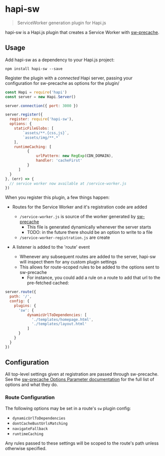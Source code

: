 # hapi-sw

> ServiceWorker generation plugin for Hapi.js

hapi-sw is a Hapi.js plugin that creates a Service Worker with [sw-precache][sw-precache].

## Usage

Add hapi-sw as a dependency to your Hapi.js project:

```
npm install hapi-sw --save
```

Register the plugin with a *connected* Hapi server, passing your configuration for sw-precache as options for the plugin/

```javascript
const Hapi = require('hapi')
const server = new Hapi.Server()

server.connection({ port: 3000 })

server.register({
  register: require('hapi-sw'),
  options: {
    staticFileGlobs: [
        `assets/**.{css,js}`,
        `assets/img/**.*`
    ],
    runtimeCaching: [
          {
              urlPattern: new RegExp(CDN_DOMAIN),
              handler: 'cacheFirst'
          }
      ]
  }
}, (err) => {
  // service worker now available at /service-worker.js
})
```

When you register this plugin, a few things happen:

* Routes for the Service Worker and it's registration code are added
  * `/service-worker.js` is source of the worker generated by [sw-precache][sw-precache]
    * This file is generated dynamically whenever the server starts
    * TODO: in the future there should be an option to write to a file
  * `/service-worker-registration.js` are create

* A listener is added to the 'route' event
  * Whenever any subsequent routes are added to the server, hapi-sw will inspect them for any custom plugin settings
  * This allows for route-scoped rules to be added to the options sent to sw-precache
    * For instance, you could add a rule on a route to add that url to the pre-fetched cached:

```javascript
server.route({
  path: '/',
  config: {
    plugins: {
      'sw': {
          dynamicUrlToDependencies: [
            './templates/homepage.html',
            './templates/layout.html'
          ]
      }
    }
  }
})
```

## Configuration

All top-level settings given at registration are passed through sw-precache. See the [sw-precache Options Parameter documentation](https://github.com/GoogleChrome/sw-precache#table-of-contents) for the full list of options and what they do.

### Route Configuration

The following options may be set in a route's `sw` plugin config:

* `dynamicUrlToDependencies`
* `dontCacheBustUrlsMatching`
* `navigateFallback`
* `runtimeCaching`

Any rules passed to these settings will be scoped to the route's path unless otherwise specified.

[sw-precache]: https://github.com/GoogleChrome/sw-precache
